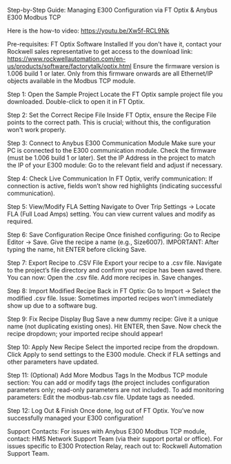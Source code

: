 Step-by-Step Guide: Managing E300 Configuration via FT Optix & Anybus E300 Modbus TCP

Here is the how-to video: https://youtu.be/Xw5f-RCL9Nk

Pre-requisites:
FT Optix Software Installed
If you don't have it, contact your Rockwell sales representative to get access to the download link: https://www.rockwellautomation.com/en-us/products/software/factorytalk/optix.html 
Ensure the firmware version is 1.006 build 1 or later.
Only from this firmware onwards are all Ethernet/IP objects available in the Modbus TCP module.

Step 1: Open the Sample Project
Locate the FT Optix sample project file you downloaded.
Double-click to open it in FT Optix.

Step 2: Set the Correct Recipe File
Inside FT Optix, ensure the Recipe File points to the correct path.
This is crucial; without this, the configuration won't work properly.

Step 3: Connect to Anybus E300 Communication Module
Make sure your PC is connected to the E300 communication module.
Check the firmware (must be 1.006 build 1 or later).
Set the IP Address in the project to match the IP of your E300 module:
Go to the relevant field and adjust if necessary.

Step 4: Check Live Communication
In FT Optix, verify communication:
If connection is active, fields won’t show red highlights (indicating successful communication).

Step 5: View/Modify FLA Setting
Navigate to Over Trip Settings → Locate FLA (Full Load Amps) setting.
You can view current values and modify as required.

Step 6: Save Configuration Recipe
Once finished configuring:
Go to Recipe Editor → Save.
Give the recipe a name (e.g., Size6007).
IMPORTANT: After typing the name, hit ENTER before clicking Save.

Step 7: Export Recipe to .CSV File
Export your recipe to a .csv file.
Navigate to the project’s file directory and confirm your recipe has been saved there.
You can now:
Open the .csv file.
Add more recipes in.
Save changes.

Step 8: Import Modified Recipe
Back in FT Optix:
Go to Import → Select the modified .csv file.
Issue: Sometimes imported recipes won’t immediately show up due to a software bug.

Step 9: Fix Recipe Display Bug
Save a new dummy recipe:
Give it a unique name (not duplicating existing ones).
Hit ENTER, then Save.
Now check the recipe dropdown; your imported recipe should appear!

Step 10: Apply New Recipe
Select the imported recipe from the dropdown.
Click Apply to send settings to the E300 module.
Check if FLA settings and other parameters have updated.

Step 11: (Optional) Add More Modbus Tags
In the Modbus TCP module section:
You can add or modify tags (the project includes configuration parameters only; read-only parameters are not included).
To add monitoring parameters:
Edit the modbus-tab.csv file.
Update tags as needed.

Step 12: Log Out & Finish
Once done, log out of FT Optix.
You’ve now successfully managed your E300 configuration!

Support Contacts:
For issues with Anybus E300 Modbus TCP module, contact:
HMS Network Support Team (via their support portal or office).
For issues specific to E300 Protection Relay, reach out to:
Rockwell Automation Support Team.
